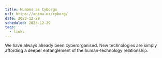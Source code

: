 ```yaml
---
title: Humans as Cyborgs
url: https://anima.nz/cyborg/
date: 2023-12-28
scheduled: 2023-12-29
tags:
  - links
---
```


We have always already been cyberorganised. New technologies are simply affording a deeper entanglement of the human-technology relationship.
